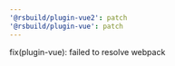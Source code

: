 ```yaml
---
'@rsbuild/plugin-vue2': patch
'@rsbuild/plugin-vue': patch
---
```


fix(plugin-vue): failed to resolve webpack
